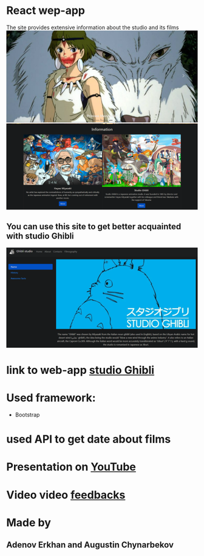 # React wep-app

The site provides extensive information about the studio and its films
![](https://github.com/GalliFrey7/web-Ghibli/blob/master/img/1.png)
![](https://github.com/GalliFrey7/web-Ghibli/blob/master/img/2.png)

## You can use this site to get better acquainted with studio Ghibli

![](https://github.com/GalliFrey7/web-Ghibli/blob/master/img/3.png)

# link to web-app [studio Ghibli](https://web-ghibli.herokuapp.com/)

# Used framework:
- Bootstrap

# used API to get date about films

# Presentation on [YouTube]()

# Video video [feedbacks]()

# Made by
## Adenov Erkhan and Augustin Chynarbekov
